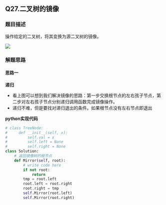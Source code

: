 ## Q27.二叉树的镜像
### 题目描述
操作给定的二叉树，将其变换为源二叉树的镜像。

![](http://ww1.sinaimg.cn/large/afd47e42ly1g0pg1sj3gdj20bj08pweb.jpg)
### 解题思路
#### 思路一
**递归**
- 看上图可以想到我们解决镜像的思路：第一步交换根节点的左右孩子节点，第二步对左右孩子节点分别递归调用函数完成镜像操作。
- 递归不难，但是要找对递归退出的条件。如果根节点没有左右节点即退出

**python实现代码**
```python
# class TreeNode:
#     def __init__(self, x):
#         self.val = x
#         self.left = None
#         self.right = None
class Solution:
    # 返回镜像树的根节点
    def Mirror(self, root):
        # write code here
        if not root:
            return 
        tmp = root.left
        root.left = root.right
        root.right = tmp
        self.Mirror(root.left)
        self.Mirror(root.right)
```

